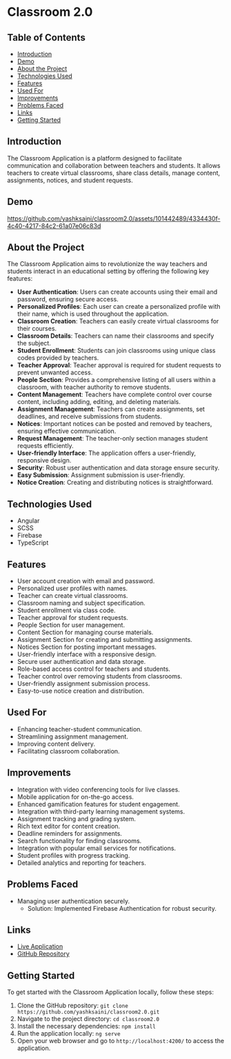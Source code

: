 # Classroom 2.0

## Table of Contents
- [Introduction](#introduction)
- [Demo](#demo)
- [About the Project](#about-the-project)
- [Technologies Used](#technologies-used)
- [Features](#features)
- [Used For](#used-for)
- [Improvements](#improvements)
- [Problems Faced](#problems-faced)
- [Links](#links)
- [Getting Started](#getting-started)

## Introduction
The Classroom Application is a platform designed to facilitate communication and collaboration between teachers and students. It allows teachers to create virtual classrooms, share class details, manage content, assignments, notices, and student requests.

## Demo



https://github.com/yashksaini/classroom2.0/assets/101442489/4334430f-4c40-4217-84c2-61a07e06c83d


## About the Project
The Classroom Application aims to revolutionize the way teachers and students interact in an educational setting by offering the following key features:

- **User Authentication**: Users can create accounts using their email and password, ensuring secure access.
- **Personalized Profiles**: Each user can create a personalized profile with their name, which is used throughout the application.
- **Classroom Creation**: Teachers can easily create virtual classrooms for their courses.
- **Classroom Details**: Teachers can name their classrooms and specify the subject.
- **Student Enrollment**: Students can join classrooms using unique class codes provided by teachers.
- **Teacher Approval**: Teacher approval is required for student requests to prevent unwanted access.
- **People Section**: Provides a comprehensive listing of all users within a classroom, with teacher authority to remove students.
- **Content Management**: Teachers have complete control over course content, including adding, editing, and deleting materials.
- **Assignment Management**: Teachers can create assignments, set deadlines, and receive submissions from students.
- **Notices**: Important notices can be posted and removed by teachers, ensuring effective communication.
- **Request Management**: The teacher-only section manages student requests efficiently.
- **User-friendly Interface**: The application offers a user-friendly, responsive design.
- **Security**: Robust user authentication and data storage ensure security.
- **Easy Submission**: Assignment submission is user-friendly.
- **Notice Creation**: Creating and distributing notices is straightforward.

## Technologies Used
- Angular
- SCSS
- Firebase
- TypeScript

## Features
- User account creation with email and password.
- Personalized user profiles with names.
- Teacher can create virtual classrooms.
- Classroom naming and subject specification.
- Student enrollment via class code.
- Teacher approval for student requests.
- People Section for user management.
- Content Section for managing course materials.
- Assignment Section for creating and submitting assignments.
- Notices Section for posting important messages.
- User-friendly interface with a responsive design.
- Secure user authentication and data storage.
- Role-based access control for teachers and students.
- Teacher control over removing students from classrooms.
- User-friendly assignment submission process.
- Easy-to-use notice creation and distribution.

## Used For
- Enhancing teacher-student communication.
- Streamlining assignment management.
- Improving content delivery.
- Facilitating classroom collaboration.

## Improvements
- Integration with video conferencing tools for live classes.
- Mobile application for on-the-go access.
- Enhanced gamification features for student engagement.
- Integration with third-party learning management systems.
- Assignment tracking and grading system.
- Rich text editor for content creation.
- Deadline reminders for assignments.
- Search functionality for finding classrooms.
- Integration with popular email services for notifications.
- Student profiles with progress tracking.
- Detailed analytics and reporting for teachers.

## Problems Faced
- Managing user authentication securely.
  - Solution: Implemented Firebase Authentication for robust security.

## Links
- [Live Application](https://classroom-yks.netlify.app/)
- [GitHub Repository](https://github.com/yashksaini/classroom2.0)

## Getting Started
To get started with the Classroom Application locally, follow these steps:
1. Clone the GitHub repository: `git clone https://github.com/yashksaini/classroom2.0.git`
2. Navigate to the project directory: `cd classroom2.0`
3. Install the necessary dependencies: `npm install`
4. Run the application locally: `ng serve`
5. Open your web browser and go to `http://localhost:4200/` to access the application.
